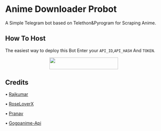 # Anime Downloader Probot
A Simple Telegram bot based on Telethon&amp;Pyrogram for Scraping  Anime.
## How To Host
The easiest way to deploy this Bot
Enter your ```API_ID```,```API_HASH``` And ```TOKEN```.
<p align="center"><a href="https://heroku.com/deploy?template=https://github.com/Red-Aura/WatchAnimeBot"> <img src="https://img.shields.io/badge/Deploy%20To%20Heroku-black?style=for-the-badge&logo=heroku" width="220" height="38.45"/></a></p>
 
## Credits

• [Rajkumar](https://github.com/Awesome-RJ/) 

• [RoseLoverX](https://t.me/RoseLoverX) 

• [Pranav](https://github.com/Red-Aura) 

• [Gogoanime-Api](https://github.com/BaraniARR/gogoanimeapi)
